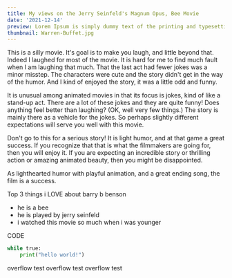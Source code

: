 ```yaml
---
title: My views on the Jerry Seinfeld's Magnum Opus, Bee Movie
date: '2021-12-14'
preview: Lorem Ipsum is simply dummy text of the printing and typesetting industry. Lorem Ipsum has been the industry's standard dummy text ever since the 1500s, when an unknown printer took a galley of type and scrambled it to make a type specimen book.
thumbnail: Warren-Buffet.jpg
---
```


This is a silly movie. It's goal is to make you laugh, and little beyond that. Indeed I laughed for most of the movie. It is hard for me to find much fault when I am laughing that much. That the last act had fewer jokes was a minor misstep. The characters were cute and the story didn't get in the way of the humor. And I kind of enjoyed the story, it was a little odd and funny.

It is unusual among animated movies in that its focus is jokes, kind of like a stand-up act. There are a lot of these jokes and they are quite funny! Does anything feel better than laughing? (OK, well very few things.) The story is mainly there as a vehicle for the jokes. So perhaps slightly different expectations will serve you well with this movie.

Don't go to this for a serious story! It is light humor, and at that game a great success. If you recognize that that is what the filmmakers are going for, then you will enjoy it. If you are expecting an incredible story or thrilling action or amazing animated beauty, then you might be disappointed.

As lighthearted humor with playful animation, and a great ending song, the film is a success.

Top 3 things i LOVE about barry b benson
- he is a bee
- he is played by jerry seinfeld
- i watched this movie so much when i was younger

CODE
```python
while true:
    print("hello world!")
```

overflow test
overflow test
overflow test
